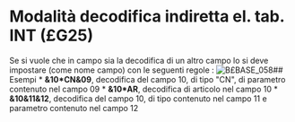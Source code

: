 # Modalità decodifica indiretta el. tab. INT (£G25)
Se si vuole che in campo sia la decodifica di un altro campo lo si deve impostare (come nome campo) con le seguenti regole : 
![B£BASE_058](http://doc.smeup.com/immagini/B£BASE_N1/BXBASE_058.png)## Esempi
 \* **&10\*CN&09**, decodifica del campo 10, di tipo "CN", di parametro contenuto nel campo 09
 \* **&10\*AR**, decodifica di articolo nel campo 10
 \* **&10&11&12**, decodifica del campo 10, di tipo contenuto nel campo 11 e parametro contenuto nel campo 12
